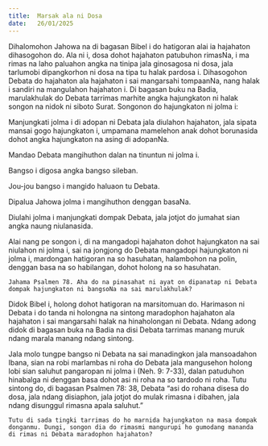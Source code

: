 ```yaml
---
title:  Marsak ala ni Dosa
date:   26/01/2025
---
```


Dihalomohon Jahowa na di bagasan Bibel i do hatigoran alai ia hajahaton dihasogohon do. Ala ni i, dosa dohot hajahaton patubuhon rimasNa, i ma rimas na laho paluahon angka na tinipa jala ginosagosa ni dosa, jala tarlumobi dipangkorhon ni dosa na tipa tu halak pardosa i. Dihasogohon Debata do hajahaton ala hajahaton i sai mangarsahi tompaanNa, nang halak i sandiri na mangulahon hajahaton i. Di bagasan buku na Badia, marulakhulak do Debata tarrimas marhite angka hajungkaton ni halak songon na nidok ni siboto Surat. Songonon do hajungkaton ni jolma i:

Manjungkati jolma i di adopan ni Debata jala diulahon hajahaton, jala sipata mansai gogo hajungkaton i, umpamana mamelehon anak dohot borunasida dohot angka hajungkaton na asing di adopanNa.

Mandao Debata mangihuthon dalan na tinuntun ni jolma i.

Bangso i digosa angka bangso sileban.

Jou-jou bangso i mangido haluaon tu Debata.

Dipalua Jahowa jolma i mangihuthon denggan basaNa.

Diulahi jolma i manjungkati dompak Debata, jala jotjot do jumahat sian angka naung niulanasida.

Alai nang pe songon i, di na mangadopi hajahaton dohot hajungkaton na sai niulahon ni jolma i, sai na jongjong do Debata mangadopi hajungkaton ni jolma i, mardongan hatigoran na so hasuhatan, halambohon na polin, denggan basa na so habilangan, dohot holong na so hasuhatan.

`Jahama Psalmen 78. Aha do na pinasahat ni ayat on dipanatap ni Debata dompak hajungkaton ni bangsoNa na sai marulakhulak?`

Didok Bibel i, holong dohot hatigoran na marsitomuan do. Harimason ni Debata i do tanda ni holongna na sintong maradophon hajahaton ala hajahaton i sai mangarsahi halak na hinaholongan ni Debata. Ndang adong didok di bagasan buka na Badia na disi Debata tarrimas manang muruk ndang marala manang ndang sintong.

Jala molo tungpe bangso ni Debata na sai manadingkon jala mansoadahon Ibana, sian na robi marlambas ni roha do Debata jala mangusehon holong lobi sian saluhut pangaropan ni jolma i (Neh. 9: 7-33), dalan patuduhon hinabalga ni denggan basa dohot asi ni roha na so tardodo ni roha. Tutu sintong do, di bagasan Psalmen 78: 38, Debata “asi do rohana disesa do dosa, jala ndang disiaphon, jala jotjot do mulak rimasna i dibahen, jala ndang disunggul rimasna apala saluhut.”

`Tutu di sada tingki tarrimas do ho marnida hajungkaton na masa dompak donganmu. Dungi, songon dia do rimasmi mangurupi ho gumodang mananda di rimas ni Debata maradophon hajahaton?`